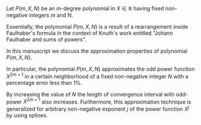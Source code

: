 Let $P(m, X, N)$ be an $m$-degree polynomial in $X\in\mathbb{R}$
having fixed non-negative integers $m$ and $N$.

Essentially, the polynomial $P(m, X, N)$ is a result of a rearrangement inside Faulhaber's formula
in the context of Knuth's work entitled "Johann Faulhaber and sums of powers".

In this manuscript we discuss the approximation properties of polynomial $P(m,X,N)$.

In particular, the polynomial $P(m,X,N)$ approximates the odd power function $X^{2m+1}$ in a certain neighborhood
of a fixed non-negative integer $N$ with a percentage error less than $1\%$.

By increasing the value of $N$ the length of convergence interval with odd-power $X^{2m+1}$ also increases.
Furthermore, this approximation technique is generalized for arbitrary non-negative exponent $j$ of the power function $X^j$
by using splines.
